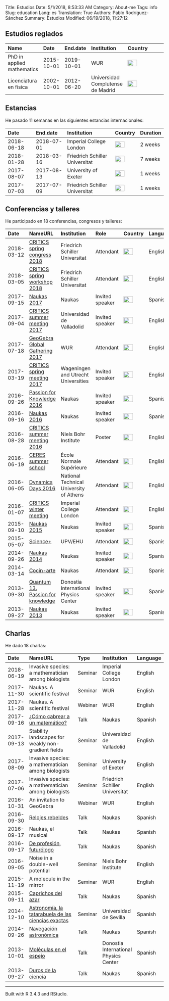 Title: Estudios
Date: 5/1/2018, 8:53:33 AM
Category: About-me
Tags: info
Slug: education
Lang: es
Translation: True
Authors: Pablo Rodríguez-Sánchez
Summary: Estudios
Modified: 06/19/2018, 11:27:12

Estudios reglados
-----------------

<table>
<colgroup>
<col width="14%" />
<col width="6%" />
<col width="6%" />
<col width="18%" />
<col width="54%" />
</colgroup>
<thead>
<tr class="header">
<th align="left">Name</th>
<th align="left">Date</th>
<th align="left">End.date</th>
<th align="left">Institution</th>
<th align="left">Country</th>
</tr>
</thead>
<tbody>
<tr class="odd">
<td align="left">PhD in applied mathematics</td>
<td align="left">2015-10-01</td>
<td align="left">2019-10-01</td>
<td align="left">WUR</td>
<td align="left"><img src="http://flagpedia.net/data/flags/mini/nl.png" alt="Drawing" style="width: 30px; height: 20px"/></td>
</tr>
<tr class="even">
<td align="left">Licenciatura en física</td>
<td align="left">2002-10-01</td>
<td align="left">2012-06-20</td>
<td align="left">Universidad Complutense de Madrid</td>
<td align="left"><img src="http://flagpedia.net/data/flags/mini/es.png" alt="Drawing" style="width: 30px; height: 20px"/></td>
</tr>
</tbody>
</table>

Estancias
---------

He pasado 11 semanas en las siguientes estancias internacionales:

<table>
<thead>
<tr class="header">
<th align="left">Date</th>
<th align="left">End.date</th>
<th align="left">Institution</th>
<th align="left">Country</th>
<th align="left">Duration</th>
</tr>
</thead>
<tbody>
<tr class="odd">
<td align="left">2018-06-18</td>
<td align="left">2018-07-01</td>
<td align="left">Imperial College London</td>
<td align="left"><img src="http://flagpedia.net/data/flags/mini/gb.png" alt="Drawing" style="width: 30px; height: 20px"/></td>
<td align="left">2 weeks</td>
</tr>
<tr class="even">
<td align="left">2018-01-28</td>
<td align="left">2018-03-16</td>
<td align="left">Friedrich Schiller Universitat</td>
<td align="left"><img src="http://flagpedia.net/data/flags/mini/de.png" alt="Drawing" style="width: 30px; height: 20px"/></td>
<td align="left">7 weeks</td>
</tr>
<tr class="odd">
<td align="left">2017-08-07</td>
<td align="left">2017-08-13</td>
<td align="left">University of Exeter</td>
<td align="left"><img src="http://flagpedia.net/data/flags/mini/gb.png" alt="Drawing" style="width: 30px; height: 20px"/></td>
<td align="left">1 weeks</td>
</tr>
<tr class="even">
<td align="left">2017-07-03</td>
<td align="left">2017-07-09</td>
<td align="left">Friedrich Schiller Universitat</td>
<td align="left"><img src="http://flagpedia.net/data/flags/mini/de.png" alt="Drawing" style="width: 30px; height: 20px"/></td>
<td align="left">1 weeks</td>
</tr>
</tbody>
</table>

Conferencias y talleres
-----------------------

He participado en 18 conferencias, congresos y talleres:

<table>
<colgroup>
<col width="3%" />
<col width="40%" />
<col width="13%" />
<col width="5%" />
<col width="33%" />
<col width="3%" />
</colgroup>
<thead>
<tr class="header">
<th align="left">Date</th>
<th align="left">NameURL</th>
<th align="left">Institution</th>
<th align="left">Role</th>
<th align="left">Country</th>
<th align="left">Language</th>
</tr>
</thead>
<tbody>
<tr class="odd">
<td align="left">2018-03-12</td>
<td align="left"><a href="http://www.criticsitn.eu/wp/?page_id=1222">CRITICS spring congress 2018</a></td>
<td align="left">Friedrich Schiller Universitat</td>
<td align="left">Attendant</td>
<td align="left"><img src="http://flagpedia.net/data/flags/mini/de.png" alt="Drawing" style="width: 30px; height: 20px"/></td>
<td align="left">English</td>
</tr>
<tr class="even">
<td align="left">2018-03-05</td>
<td align="left"><a href="http://www.criticsitn.eu/wp/?page_id=1222">CRITICS spring workshop 2018</a></td>
<td align="left">Friedrich Schiller Universitat</td>
<td align="left">Attendant</td>
<td align="left"><img src="http://flagpedia.net/data/flags/mini/de.png" alt="Drawing" style="width: 30px; height: 20px"/></td>
<td align="left">English</td>
</tr>
<tr class="odd">
<td align="left">2017-09-15</td>
<td align="left"><a href="http://naukas.com/2017/06/07/programa-provisional-de-charlas-naukas-bilbao-2017/">Naukas 2017</a></td>
<td align="left">Naukas</td>
<td align="left">Invited speaker</td>
<td align="left"><img src="http://flagpedia.net/data/flags/mini/es.png" alt="Drawing" style="width: 30px; height: 20px"/></td>
<td align="left">Spanish</td>
</tr>
<tr class="even">
<td align="left">2017-09-04</td>
<td align="left"><a href="http://www.criticsitn.eu/wp/?page_id=691">CRITICS summer meeting 2017</a></td>
<td align="left">Universidad de Valladolid</td>
<td align="left">Invited speaker</td>
<td align="left"><img src="http://flagpedia.net/data/flags/mini/es.png" alt="Drawing" style="width: 30px; height: 20px"/></td>
<td align="left">English</td>
</tr>
<tr class="odd">
<td align="left">2017-07-18</td>
<td align="left"><a href="https://gathering.geogebra.org">GeoGebra Global Gathering 2017</a></td>
<td align="left">WUR</td>
<td align="left">Attendant</td>
<td align="left"><img src="http://flagpedia.net/data/flags/mini/at.png" alt="Drawing" style="width: 30px; height: 20px"/></td>
<td align="left">English</td>
</tr>
<tr class="even">
<td align="left">2017-03-19</td>
<td align="left"><a href="http://www.criticsitn.eu/wp/?page_id=281">CRITICS spring meeting 2017</a></td>
<td align="left">Wageningen and Utrecht Universities</td>
<td align="left">Invited speaker</td>
<td align="left"><img src="http://flagpedia.net/data/flags/mini/nl.png" alt="Drawing" style="width: 30px; height: 20px"/></td>
<td align="left">English</td>
</tr>
<tr class="odd">
<td align="left">2016-09-26</td>
<td align="left"><a href="http://p4k.dipc.org/es/inicio">Passion for Knowledge 2016</a></td>
<td align="left">Naukas</td>
<td align="left">Invited speaker</td>
<td align="left"><img src="http://flagpedia.net/data/flags/mini/es.png" alt="Drawing" style="width: 30px; height: 20px"/></td>
<td align="left">Spanish</td>
</tr>
<tr class="even">
<td align="left">2016-09-16</td>
<td align="left"><a href="http://naukas.com/2016/09/06/programa-definitivo-de-charlas-naukas-bilbao-2016/">Naukas 2016</a></td>
<td align="left">Naukas</td>
<td align="left">Invited speaker</td>
<td align="left"><img src="http://flagpedia.net/data/flags/mini/es.png" alt="Drawing" style="width: 30px; height: 20px"/></td>
<td align="left">Spanish</td>
</tr>
<tr class="odd">
<td align="left">2016-08-28</td>
<td align="left"><a href="http://www.criticsitn.eu/wp/?page_id=210">CRITICS summer meeting 2016</a></td>
<td align="left">Niels Bohr Institute</td>
<td align="left">Poster</td>
<td align="left"><img src="http://flagpedia.net/data/flags/mini/dk.png" alt="Drawing" style="width: 30px; height: 20px"/></td>
<td align="left">English</td>
</tr>
<tr class="even">
<td align="left">2016-06-19</td>
<td align="left"><a href="http://environnement.ens.fr/evenements-scientifiques/ecoles-d-ete/summer-school-resilience-2016/?lang=fr">CERES summer school</a></td>
<td align="left">École Normale Supérieure</td>
<td align="left">Attendant</td>
<td align="left"><img src="http://flagpedia.net/data/flags/mini/fr.png" alt="Drawing" style="width: 30px; height: 20px"/></td>
<td align="left">English</td>
</tr>
<tr class="odd">
<td align="left">2016-06-05</td>
<td align="left"><a href="http://dynamicsdays2016.ntua.gr">Dynamics Days 2016</a></td>
<td align="left">National Technical University of Athens</td>
<td align="left">Attendant</td>
<td align="left"><img src="http://flagpedia.net/data/flags/mini/gr.png" alt="Drawing" style="width: 30px; height: 20px"/></td>
<td align="left">English</td>
</tr>
<tr class="even">
<td align="left">2016-01-07</td>
<td align="left"><a href="http://www.criticsitn.eu/wp/?page_id=220">CRITICS winter meeting</a></td>
<td align="left">Imperial College London</td>
<td align="left">Attendant</td>
<td align="left"><img src="http://flagpedia.net/data/flags/mini/gb.png" alt="Drawing" style="width: 30px; height: 20px"/></td>
<td align="left">English</td>
</tr>
<tr class="odd">
<td align="left">2015-09-10</td>
<td align="left"><a href="http://naukas.com/2015/08/29/programa-definitivo-de-charlas-naukas-bilbao-2015/">Naukas 2015</a></td>
<td align="left">Naukas</td>
<td align="left">Invited speaker</td>
<td align="left"><img src="http://flagpedia.net/data/flags/mini/es.png" alt="Drawing" style="width: 30px; height: 20px"/></td>
<td align="left">Spanish</td>
</tr>
<tr class="even">
<td align="left">2015-05-07</td>
<td align="left"><a href="https://scienceplus.es/science-2015/">Science+</a></td>
<td align="left">UPV/EHU</td>
<td align="left">Attendant</td>
<td align="left"><img src="http://flagpedia.net/data/flags/mini/es.png" alt="Drawing" style="width: 30px; height: 20px"/></td>
<td align="left">Spanish</td>
</tr>
<tr class="odd">
<td align="left">2014-09-26</td>
<td align="left"><a href="http://naukas.com/2014/09/12/programa-definitivo-naukas-bilbao-2014/">Naukas 2014</a></td>
<td align="left">Naukas</td>
<td align="left">Invited speaker</td>
<td align="left"><img src="http://flagpedia.net/data/flags/mini/es.png" alt="Drawing" style="width: 30px; height: 20px"/></td>
<td align="left">Spanish</td>
</tr>
<tr class="even">
<td align="left">2014-03-14</td>
<td align="left"><a href="http://www.cocin-arte.es">Cocin-arte</a></td>
<td align="left">Naukas</td>
<td align="left">Attendant</td>
<td align="left"><img src="http://flagpedia.net/data/flags/mini/es.png" alt="Drawing" style="width: 30px; height: 20px"/></td>
<td align="left">Spanish</td>
</tr>
<tr class="odd">
<td align="left">2013-09-30</td>
<td align="left"><a href="http://www.quantum13.eu/es/home.html">Quantum 13. Passion for knowledge</a></td>
<td align="left">Donostia International Physics Center</td>
<td align="left">Invited speaker</td>
<td align="left"><img src="http://flagpedia.net/data/flags/mini/es.png" alt="Drawing" style="width: 30px; height: 20px"/></td>
<td align="left">Spanish</td>
</tr>
<tr class="even">
<td align="left">2013-09-27</td>
<td align="left"><a href="http://naukas.com/2013/09/25/programa-definitivo-y-consejos-para-naukas13/">Naukas 2013</a></td>
<td align="left">Naukas</td>
<td align="left">Invited speaker</td>
<td align="left"><img src="http://flagpedia.net/data/flags/mini/es.png" alt="Drawing" style="width: 30px; height: 20px"/></td>
<td align="left">Spanish</td>
</tr>
</tbody>
</table>

Charlas
-------

He dado 18 charlas:

<table style="width:100%;">
<colgroup>
<col width="4%" />
<col width="71%" />
<col width="3%" />
<col width="16%" />
<col width="4%" />
</colgroup>
<thead>
<tr class="header">
<th align="left">Date</th>
<th align="left">NameURL</th>
<th align="left">Type</th>
<th align="left">Institution</th>
<th align="left">Language</th>
</tr>
</thead>
<tbody>
<tr class="odd">
<td align="left">2018-06-19</td>
<td align="left">Invasive species: a mathematician among biologists</td>
<td align="left">Seminar</td>
<td align="left">Imperial College London</td>
<td align="left">English</td>
</tr>
<tr class="even">
<td align="left">2017-11-30</td>
<td align="left">Naukas. A scientific festival</td>
<td align="left">Seminar</td>
<td align="left">WUR</td>
<td align="left">English</td>
</tr>
<tr class="odd">
<td align="left">2017-11-28</td>
<td align="left">Naukas. A scientific festival</td>
<td align="left">Webinar</td>
<td align="left">WUR</td>
<td align="left">English</td>
</tr>
<tr class="even">
<td align="left">2017-09-16</td>
<td align="left"><a href="http://www.eitb.eus/es/divulgacion/naukas-bilbao/videos/detalle/5084298/video-naukas-bilbao-2017-pablo-rodriguez-como-cabrear-matematico/">¿Cómo cabrear a un matemático?</a></td>
<td align="left">Talk</td>
<td align="left">Naukas</td>
<td align="left">Spanish</td>
</tr>
<tr class="odd">
<td align="left">2017-09-13</td>
<td align="left">Stability landscapes for weakly non-gradient fields</td>
<td align="left">Seminar</td>
<td align="left">Universidad de Valladolid</td>
<td align="left">English</td>
</tr>
<tr class="even">
<td align="left">2017-08-09</td>
<td align="left">Invasive species: a mathematician among biologists</td>
<td align="left">Seminar</td>
<td align="left">University of Exeter</td>
<td align="left">English</td>
</tr>
<tr class="odd">
<td align="left">2017-07-06</td>
<td align="left">Invasive species: a mathematician among biologists</td>
<td align="left">Seminar</td>
<td align="left">Friedrich Schiller Universitat</td>
<td align="left">English</td>
</tr>
<tr class="even">
<td align="left">2016-10-31</td>
<td align="left">An invitation to GeoGebra</td>
<td align="left">Webinar</td>
<td align="left">WUR</td>
<td align="left">English</td>
</tr>
<tr class="odd">
<td align="left">2016-09-30</td>
<td align="left"><a href="http://dipc.tv/bideoa.php?lang=es&amp;idbideoa=587&amp;idkategoria=0">Relojes rebeldes</a></td>
<td align="left">Talk</td>
<td align="left">Naukas</td>
<td align="left">Spanish</td>
</tr>
<tr class="even">
<td align="left">2016-09-17</td>
<td align="left">Naukas, el musical</td>
<td align="left">Talk</td>
<td align="left">Naukas</td>
<td align="left">Spanish</td>
</tr>
<tr class="odd">
<td align="left">2016-09-17</td>
<td align="left"><a href="http://www.eitb.eus/es/divulgacion/naukas-bilbao/videos/detalle/4393314/naukas-bilbao-2016--pablo-rodriguez/">De profesión, futurólogo</a></td>
<td align="left">Talk</td>
<td align="left">Naukas</td>
<td align="left">Spanish</td>
</tr>
<tr class="even">
<td align="left">2016-09-05</td>
<td align="left">Noise in a double-well potential</td>
<td align="left">Seminar</td>
<td align="left">Niels Bohr Institute</td>
<td align="left">English</td>
</tr>
<tr class="odd">
<td align="left">2015-11-19</td>
<td align="left">A molecule in the mirror</td>
<td align="left">Seminar</td>
<td align="left">WUR</td>
<td align="left">English</td>
</tr>
<tr class="even">
<td align="left">2015-09-11</td>
<td align="left"><a href="http://www.eitb.tv/es/video/naukas-bilbao--2015/4460683431001/4486145172001/pablo-rodriguez--caprichos-del-azar/">Caprichos del azar</a></td>
<td align="left">Talk</td>
<td align="left">Naukas</td>
<td align="left">Spanish</td>
</tr>
<tr class="odd">
<td align="left">2014-12-10</td>
<td align="left"><a href="http://eliatron.blogspot.be/2014/12/DonMostrenco.html">Astronomía, la tatarabuela de las ciencias exactas</a></td>
<td align="left">Seminar</td>
<td align="left">Universidad de Sevilla</td>
<td align="left">Spanish</td>
</tr>
<tr class="even">
<td align="left">2014-09-26</td>
<td align="left"><a href="http://www.eitb.eus/es/divulgacion/naukas-bilbao/videos/detalle/2594702/video-naukas-bilbao-2014pablo-rodriguez-ha-ofrecido-charla-/">Navegación astronómica</a></td>
<td align="left">Talk</td>
<td align="left">Naukas</td>
<td align="left">Spanish</td>
</tr>
<tr class="odd">
<td align="left">2013-10-01</td>
<td align="left"><a href="https://www.youtube.com/watch?v=7WRRfW0Yz2o">Moléculas en el espejo</a></td>
<td align="left">Talk</td>
<td align="left">Donostia International Physics Center</td>
<td align="left">Spanish</td>
</tr>
<tr class="even">
<td align="left">2013-09-27</td>
<td align="left"><a href="http://naukas.com/2014/02/18/naukas13-pablo-rodriguez-duros-de-la-ciencia/">Duros de la ciencia</a></td>
<td align="left">Talk</td>
<td align="left">Naukas</td>
<td align="left">Spanish</td>
</tr>
</tbody>
</table>

------------------------------------------------------------------------

Built with R 3.4.3 and RStudio.
